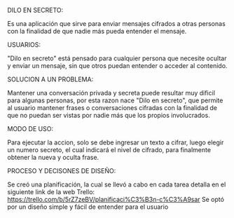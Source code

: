 ﻿DILO EN SECRETO:

Es una aplicación que sirve para enviar mensajes cifrados a otras personas con la finalidad de que nadie más pueda entender el mensaje.

USUARIOS:

"Dilo en secreto" está pensado para cualquier persona que necesite ocultar y enviar un mensaje, sin que otros puedan entender o acceder al contenido.

SOLUCION A UN PROBLEMA:

Mantener una conversación privada y secreta puede resultar muy dificil para algunas personas, por esta razon nace "Dilo en secreto", que permite al usuario mantener frases o conversaciones cifradas con la finalidad de que no puedan ser vistas por nadie más que los propios involucrados.

MODO DE USO:

Para ejecutar la accion, solo se debe ingresar un texto a cifrar, luego elegir un numero secreto, el cual indicará el nivel de cifrado, para finalmente obtener la nueva y oculta frase.

PROCESO Y DECISONES DE DISEÑO:

Se creó una planificación, la cual se llevó a cabo en cada tarea detalla en el siguiente link de la web Trello: https://trello.com/b/5rZ7zeBV/planificaci%C3%B3n-c%C3%A9sar
Se optó por un diseño simple y fácil de entender para el usuario






